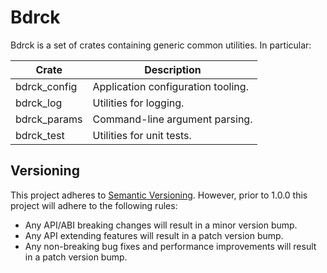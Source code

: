 # Bdrck

Bdrck is a set of crates containing generic common utilities. In particular:

| Crate        | Description                        |
| ------------ | ---------------------------------- |
| bdrck_config | Application configuration tooling. |
| bdrck_log    | Utilities for logging.             |
| bdrck_params | Command-line argument parsing.     |
| bdrck_test   | Utilities for unit tests.          |

## Versioning

This project adheres to [Semantic Versioning](http://semver.org/). However, prior to 1.0.0 this project will adhere to the following rules:

- Any API/ABI breaking changes will result in a minor version bump.
- Any API extending features will result in a patch version bump.
- Any non-breaking bug fixes and performance improvements will result in a patch version bump.
